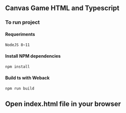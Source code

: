 ## Canvas Game HTML and Typescript

### To run project
#### Requeriments
```bash
NodeJS 8~11
```
#### Install NPM dependencies
```bash
npm install
```
#### Build ts with Weback
```bash
npm run build
```
## Open index.html file in your browser

